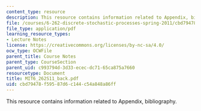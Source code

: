 ```yaml
---
content_type: resource
description: This resource contains information related to Appendix, bibliography.
file: /courses/6-262-discrete-stochastic-processes-spring-2011/cbd79478f59587d6c144c54a848a86ff_MIT6_262S11_back.pdf
file_type: application/pdf
learning_resource_types:
- Lecture Notes
license: https://creativecommons.org/licenses/by-nc-sa/4.0/
ocw_type: OCWFile
parent_title: Course Notes
parent_type: CourseSection
parent_uid: c993794d-3d33-ecec-dc71-65ca875a7660
resourcetype: Document
title: MIT6_262S11_back.pdf
uid: cbd79478-f595-87d6-c144-c54a848a86ff
---
```

This resource contains information related to Appendix, bibliography.